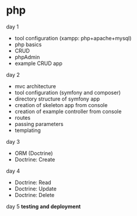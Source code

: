 # php

day 1 
 * tool configuration (xampp: php+apache+mysql)
 * php basics
 * CRUD
 * phpAdmin
 * example CRUD app

day 2 
 * mvc architecture
 * tool configuration (symfony and composer) 
 * directory structure of symfony app
 * creation of skeleton app from console
 * creation of example controller from console
 * routes
 * passing parameters
 * templating 
 
day 3 
 * ORM (Doctrine) 
 * Doctrine: Create
 
day 4 
 * Doctrine: Read
 * Doctrine: Update
 * Doctrine: Delete

day 5 **testing and deployment**
